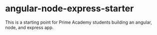 # angular-node-express-starter
This is a starting point for Prime Academy students building an angular, node, and express app.
